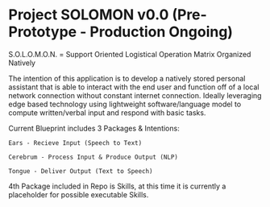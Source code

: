 # Project SOLOMON v0.0 (Pre-Prototype - Production Ongoing)

S.O.L.O.M.O.N. = Support Oriented Logistical Operation Matrix Organized Natively

The intention of this application is to develop a natively stored personal assistant that is able to interact with the end user and function off of a local network connection without constant internet connection. Ideally leveraging edge based technology using lightweight software/language model to compute written/verbal input and respond with basic tasks.

Current Blueprint includes 3 Packages & Intentions:
    
    Ears - Recieve Input (Speech to Text)

    Cerebrum - Process Input & Produce Output (NLP)

    Tongue - Deliver Output (Text to Speech)

4th Package included in Repo is Skills, at this time it is currently a placeholder for possible executable Skills.
